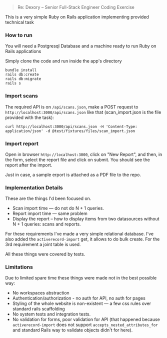 > Re:
> Dexory – Senior Full-Stack Engineer
> Coding Exercise

This is a very simple Ruby on Rails application implementing provided technical task

### How to run

You will need a Postgresql Database and a machine ready to run Ruby on Rails applications

Simply clone the code and run inside the app's directory

```
bundle install
rails db:create
rails db:migrate
rails s
```

### Import scans

The required API is on `/api/scans.json`, make a POST request to `http://localhost:3000/api/scans.json` like that (scan_import.json is the file provided with the task):

```
curl http://localhost:3000/api/scans.json -H 'Content-Type: application/json' -d @test/fixtures/files/scan_import.json
```

### Import report

Open in browser `http://localhost:3000`, click on "New Report", and then, in the form, select the report file and click on submit. You should see the report after the import.

Just in case, a sample erport is attached as a PDF file to the repo.

### Implementation Details

These are the things I'd been focused on.

* Scan import time — do not do N + 1 queries.
* Report import time — same problem
* Display the report – how to display items from two datasources without N + 1 queries: scans and reports.

For these requirements I've made a very simple relational database.
I've also added the `activerecord-import` get, it allows to do bulk create.
For the 3rd requirement a joint table is used.

All these things were covered by tests.

### Limitations

Due to limited spare time these things were made not in the best possible way:

* No workspaces abstraction
* Authentication/authorization - no auth for API, no auth for pages
* Styling of the whole website is non-existent — a few css rules over standard rails scaffolding
* No system tests and integration tests.
* No validation for forms, poor validation for API (that happened because `activerecord-import` does not support `accepts_nested_attributes_for` and standard Rails way to validate objects didn't for here).

